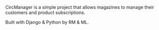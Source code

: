 CircManager is a simple project that allows magazines 
to manage their customers and product subscriptions.

Built with Django & Python by RM & ML.
